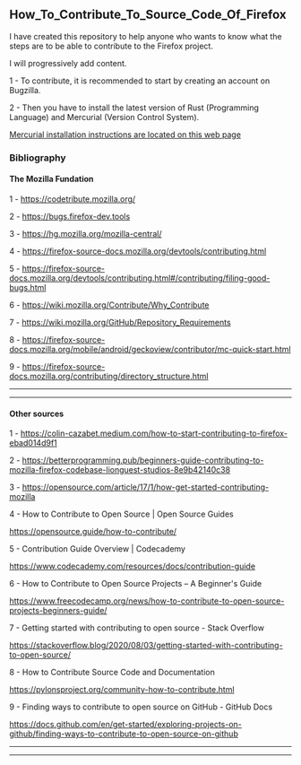 ## How_To_Contribute_To_Source_Code_Of_Firefox



I have created this repository to help anyone who wants to know what the steps are to be able to contribute to the Firefox project.

I will progressively add content.

1 - To contribute, it is recommended to start by creating an account on Bugzilla.

2 - Then you have to install the latest version of Rust (Programming Language) and Mercurial (Version Control System).


[Mercurial installation instructions are located on this web page
](https://firefox-source-docs.mozilla.org/mobile/android/geckoview/contributor/mc-quick-start.html)



### Bibliography


#### The Mozilla Fundation

1 - https://codetribute.mozilla.org/

2 - https://bugs.firefox-dev.tools

3 - https://hg.mozilla.org/mozilla-central/

4 - https://firefox-source-docs.mozilla.org/devtools/contributing.html

5 - https://firefox-source-docs.mozilla.org/devtools/contributing.html#/contributing/filing-good-bugs.html

6 - https://wiki.mozilla.org/Contribute/Why_Contribute

7 - https://wiki.mozilla.org/GitHub/Repository_Requirements

8 - https://firefox-source-docs.mozilla.org/mobile/android/geckoview/contributor/mc-quick-start.html

9 - https://firefox-source-docs.mozilla.org/contributing/directory_structure.html

-------------------------------------------------------------------------------------------------------------
-------------------------------------------------------------------------------------------------------------
#### Other sources

1 - https://colin-cazabet.medium.com/how-to-start-contributing-to-firefox-ebad014d9f1

2 - https://betterprogramming.pub/beginners-guide-contributing-to-mozilla-firefox-codebase-lionguest-studios-8e9b42140c38

3 - https://opensource.com/article/17/1/how-get-started-contributing-mozilla

4 - How to Contribute to Open Source | Open Source Guides
 
  https://opensource.guide/how-to-contribute/

5 - Contribution Guide Overview | Codecademy

  https://www.codecademy.com/resources/docs/contribution-guide

6 - How to Contribute to Open Source Projects – A Beginner's Guide
  
  https://www.freecodecamp.org/news/how-to-contribute-to-open-source-projects-beginners-guide/

7 - Getting started with contributing to open source - Stack Overflow
  
  https://stackoverflow.blog/2020/08/03/getting-started-with-contributing-to-open-source/

8 - How to Contribute Source Code and Documentation

  https://pylonsproject.org/community-how-to-contribute.html

9 - Finding ways to contribute to open source on GitHub - GitHub Docs

  https://docs.github.com/en/get-started/exploring-projects-on-github/finding-ways-to-contribute-to-open-source-on-github





-------------------------------------------------------------------------------------------------------------
-------------------------------------------------------------------------------------------------------------
